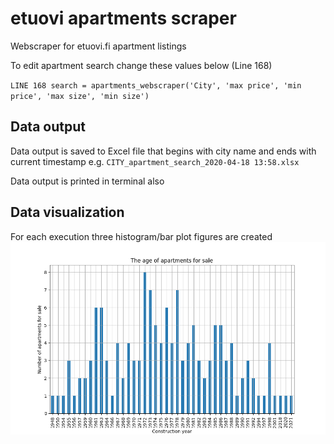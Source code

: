 etuovi apartments scraper
================================

Webscraper for etuovi.fi apartment listings

To edit apartment search change these values below (Line 168)

``LINE 168 search = apartments_webscraper('City', 'max price', 'min price', 'max size', 'min size')`` 

Data output
------------

Data output is saved to Excel file that begins with city name and ends with current timestamp
e.g. ``CITY_apartment_search_2020-04-18 13:58.xlsx``

Data output is printed in terminal also

Data visualization
------------

For each execution three histogram/bar plot figures are created  
![Alt text](/doc/Figure_1.png?raw=true "Data visualization")
